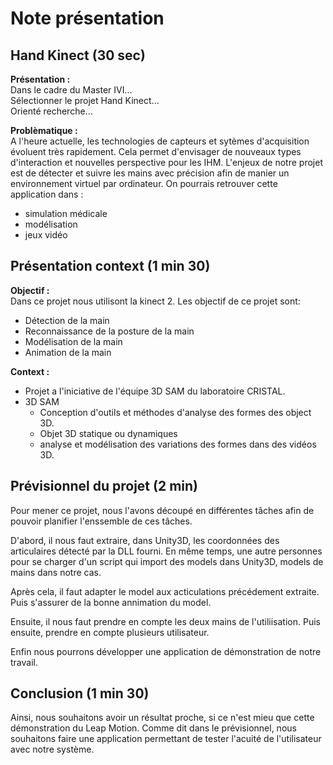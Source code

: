 # Note présentation

## Hand Kinect (30 sec)

**Présentation :**  
Dans le cadre du Master IVI...  
Sélectionner le projet Hand Kinect...  
Orienté recherche...  

**Problèmatique :**  
A l'heure actuelle, les technologies de capteurs et sytèmes d'acquisition
évoluent très rapidement.
Cela permet d'envisager de nouveaux types d'interaction et nouvelles
perspective pour les IHM.
L'enjeux de notre projet est de détecter et suivre les mains avec précision
afin de manier un environnement virtuel par ordinateur.
On pourrais retrouver cette application dans :
- simulation médicale
- modélisation
- jeux vidéo


## Présentation context (1 min 30)

**Objectif :**  
Dans ce projet nous utilisont la kinect 2.
Les objectif de ce projet sont:
- Détection de la main
- Reconnaissance de la posture de la main
- Modélisation de la main
- Animation de la main

**Context :**  
- Projet a l'iniciative de l'équipe 3D SAM du laboratoire CRISTAL.
- 3D SAM
  - Conception d'outils et méthodes d'analyse des formes des object 3D.
  - Objet 3D statique ou dynamiques
  - analyse et modélisation des variations des formes dans des vidéos 3D.



## Prévisionnel du projet (2 min)

Pour mener ce projet, nous l'avons découpé en différentes tâches afin de
pouvoir planifier l'enssemble de ces tâches.

D'abord, il nous faut extraire, dans Unity3D, les coordonnées des articulaires
détecté par la DLL fourni.
En même temps, une autre personnes pour se charger d'un script qui import des
models dans Unity3D, models de mains dans notre cas.

Après cela, il faut adapter le model aux acticulations précédement extraite.
Puis s'assurer de la bonne annimation du model.

Ensuite, il nous faut prendre en compte les deux mains de l'utiliisation. Puis
ensuite, prendre en compte plusieurs utilisateur.

Enfin nous pourrons développer une application de démonstration de notre travail.


## Conclusion (1 min 30)

Ainsi, nous souhaitons avoir un résultat proche, si ce n'est mieu que cette
démonstration du Leap Motion.
Comme dit dans le prévisionnel, nous souhaitons faire une application permettant
de tester l'acuité de l'utilisateur avec notre système.
